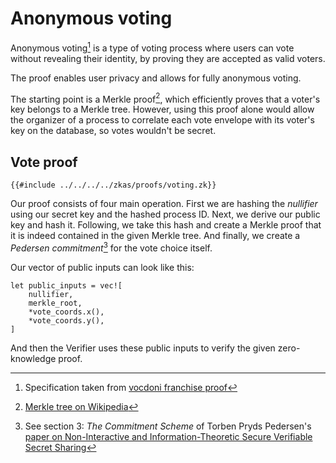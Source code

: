 Anonymous voting
================

Anonymous voting[^1] is a type of voting process where users can
vote without revealing their identity, by proving they are accepted
as valid voters.

The proof enables user privacy and allows for fully anonymous voting.

The starting point is a Merkle proof[^2], which efficiently proves that
a voter's key belongs to a Merkle tree. However, using this proof alone
would allow the organizer of a process to correlate each vote envelope
with its voter's key on the database, so votes wouldn't be secret.

## Vote proof

```
{{#include ../../../../zkas/proofs/voting.zk}}
```

Our proof consists of four main operation. First we are hashing the
_nullifier_ using our secret key and the hashed process ID. Next,
we derive our public key and hash it. Following, we take this hash
and create a Merkle proof that it is indeed contained in the given
Merkle tree. And finally, we create a _Pedersen commitment_[^3]
for the vote choice itself.

Our vector of public inputs can look like this:

```
let public_inputs = vec![
    nullifier,
    merkle_root,
    *vote_coords.x(),
    *vote_coords.y(),
]
```

And then the Verifier uses these public inputs to verify the given
zero-knowledge proof.

[^1]: Specification taken from [vocdoni franchise proof](https://docs.vocdoni.io/architecture/protocol/anonymous-voting/zk-census-proof.html)

[^2]: [Merkle tree on Wikipedia](https://en.wikipedia.org/wiki/Merkle_tree)

[^3]: See section 3: _The Commitment Scheme_ of Torben Pryds Pedersen's
    [paper on Non-Interactive and
    Information-Theoretic Secure Verifiable Secret
    Sharing](https://link.springer.com/content/pdf/10.1007%2F3-540-46766-1_9.pdf)

